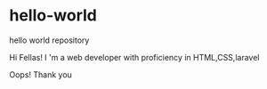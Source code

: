 # hello-world
hello world repository

Hi Fellas!
I 'm a web developer with proficiency in HTML,CSS,laravel

Oops!
Thank you
